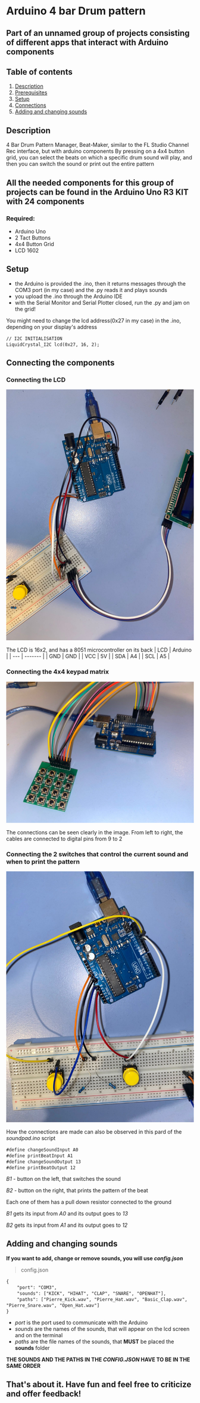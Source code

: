 # Arduino 4 bar Drum pattern

## Part of an unnamed group of projects consisting of different apps that interact with Arduino components

## Table of contents
1. [Description](#description)
2. [Prerequisites](#prerequisites)
3. [Setup](#setup)
4. [Connections](#connections)
5. [Adding and changing sounds](#sounds)


## Description <a name = "description"></a>
4 Bar Drum Pattern Manager, Beat-Maker, similar to the FL Studio Channel Rec interface, but with arduino components
By pressing on a 4x4 button grid, you can select the beats on which a specific drum sound will play,
and then you can switch the sound or print out the entire pattern




## All the needed components for this group of projects can be found in the Arduino Uno R3 KIT with 24 components <a name = "prerequisites"></a>
### Required:
- Arduino Uno
- 2 Tact Buttons
- 4x4 Button Grid
- LCD 1602



## Setup <a name = "setup"></a>
- the Arduino is provided the .ino, then it returns messages through the COM3 port (in my case) and the .py reads it and plays sounds
- you upload the .ino through the Arduino IDE
- with the Serial Monitor and Serial Plotter closed, run the .py and jam on the grid!

You might need to change the lcd address(0x27 in my case) in the .ino, depending on your display's address
```
// I2C INITIALISATION
LiquidCrystal_I2C lcd(0x27, 16, 2);
```



## Connecting the components <a name = "connections"></a>

### Connecting the LCD
![lcd](pngs/lcd.jpeg)

The LCD is 16x2, and has a 8051 microcontroller on its back
| LCD | Arduino |
| --- | ------- |
| GND | GND |
| VCC | 5V |
| SDA | A4 |
| SCL | A5 |


### Connecting the 4x4 keypad matrix
![keypad](pngs/keypad.jpeg)

The connections can be seen clearly in the image.
From left to right, the cables are connected to digital pins from 9 to 2

### Connecting the 2 switches that control the current sound and when to print the pattern
![switches](pngs/switches.jpeg)

How the connections are made can also be observed in this pard of the *soundpad.ino* script
```
#define changeSoundInput A0
#define printBeatInput A1
#define changeSoundOutput 13
#define printBeatOutput 12
```

*B1* - button on the left, that switches the sound

*B2* - button on the right, that prints the pattern of the beat

Each one of them has a pull down resistor connected to the ground

*B1* gets its input from *A0* and its output goes to *13*

*B2* gets its input from *A1* and its output goes to *12*



## Adding and changing sounds <a name = "sounds"></a>

**If you want to add, change or remove sounds, you will use *config.json***
> config.json
```
{
    "port": "COM3",
    "sounds": ["KICK", "HIHAT", "CLAP", "SNARE", "OPENHAT"],
    "paths": ["Pierre_Kick.wav", "Pierre_Hat.wav", "Basic_Clap.wav", "Pierre_Snare.wav", "Open_Hat.wav"]
}
```

- *port* is the port used to communicate with the Arduino
- *sounds* are the names of the sounds, that will appear on the lcd screen and on the terminal
- *paths* are the file names of the sounds, that **MUST** be placed the **sounds** folder

**THE SOUNDS AND THE PATHS IN THE *CONFIG.JSON* HAVE TO BE IN THE SAME ORDER**



## That's about it. Have fun and feel free to criticize and offer feedback!
